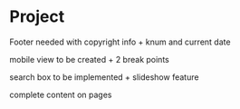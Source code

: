 # Project

Footer needed with copyright info + knum and current date

mobile view to be created + 2 break points

search box to be implemented + slideshow feature

complete content on pages


